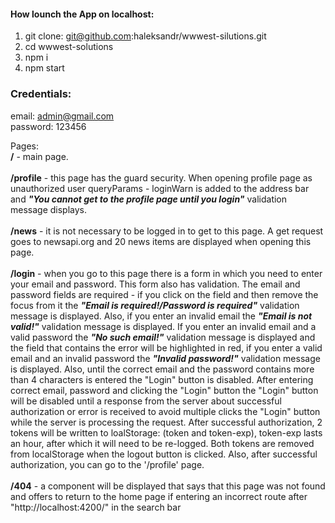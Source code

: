 #### How lounch the App on localhost:
1) git clone: git@github.com:haleksandr/wwwest-silutions.git
2) cd wwwest-solutions
3) npm i
4) npm start

### Credentials:<br/>
email: admin@gmail.com<br/>
password: 123456<br/>

Pages: <br/>
**/** - main page.<br/><br/>
**/profile** - this page has the guard security. When opening profile page as unauthorized user queryParams - loginWarn is added to the address bar and ***"You cannot get to the profile page until you login"*** validation message displays.<br/><br/>
**/news** - it is not necessary to be logged in to get to this page. A get request goes to newsapi.org and 20 news items are displayed when opening this page.<br/><br/>
**/login** -  when you go to this page there is a form in which you need to enter your email and password. This form also has validation. The email and password fields are required - if you click on the field and then remove the focus from it the ***"Email is required!/Password is required"*** validation message is displayed. Also, if you enter an invalid email the ***"Email is not valid!"*** validation message is displayed. If you enter an invalid email and a valid password the ***"No such email!"*** validation message is displayed and the field that contains the error will be highlighted in red, if you enter a valid email and an invalid password the ***"Invalid password!"*** validation message is displayed. Also, until the correct email and the password contains more than 4 characters is entered the "Login" button is disabled. After entering correct email, password and clicking the "Login" button the "Login" button will be disabled until a response from the server about successful authorization or error is received to avoid multiple clicks the "Login" button while the server is processing the request. After successful authorization, 2 tokens will be written to loalStorage: (token and token-exp), token-exp lasts an hour, after which it will need to be re-logged. Both tokens are removed from localStorage when the logout button is clicked. Also, after successful authorization, you can go to the '/profile' page.<br/><br/>
**/404** - a component will be displayed that says that this page was not found and offers to return to the home page if entering an incorrect route after "http://localhost:4200/" in the search bar</br>
